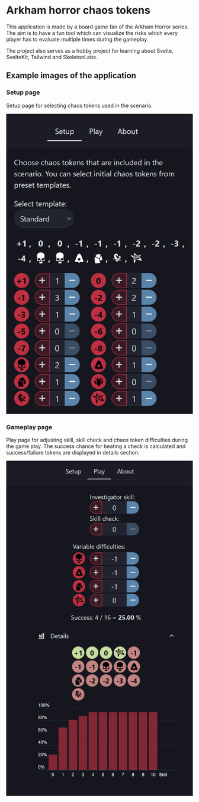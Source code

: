 # Arkham horror chaos tokens

This application is made by a board game fan of the Arkham Horror series. The aim is to have a fun tool which can visualize the risks which every player has to evaluate multiple times during the gameplay.

The project also serves as a hobby project for learning about Svelte, SvelteKit, Tailwind and SkeletonLabs.

## Example images of the application

### Setup page

Setup page for selecting chaos tokens used in the scenario.

![plot](./static/example-setup.JPG)

### Gameplay page

Play page for adjusting skill, skill check and chaos token difficulties during the game play. The success chance for beating a check is calculated and success/failure tokens are displayed in details section.

![plot](./static/example-play.JPG)
